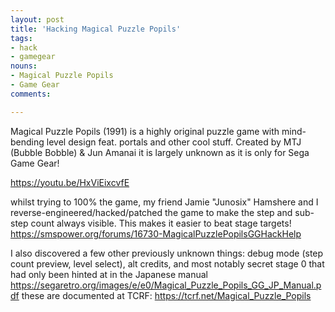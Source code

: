 ```yaml
---
layout: post
title: 'Hacking Magical Puzzle Popils'
tags:
- hack
- gamegear
nouns:
- Magical Puzzle Popils
- Game Gear
comments: 

---
```


Magical Puzzle Popils (1991) is a highly original puzzle game with mind-bending level design feat. portals and other cool stuff. Created by MTJ (Bubble Bobble) & Jun Amanai it is largely unknown as it is only for Sega Game Gear! 

https://youtu.be/HxViEixcvfE

whilst trying to 100% the game, my friend Jamie "Junosix" Hamshere and I reverse-engineered/hacked/patched the game to make the step and sub-step count always visible. This makes it easier to beat stage targets! https://smspower.org/forums/16730-MagicalPuzzlePopilsGGHackHelp

I also discovered a few other previously unknown things: debug mode (step count preview, level select), alt credits, and most notably secret stage 0 that had only been hinted at in the Japanese manual https://segaretro.org/images/e/e0/Magical_Puzzle_Popils_GG_JP_Manual.pdf these are documented at TCRF: https://tcrf.net/Magical_Puzzle_Popils

